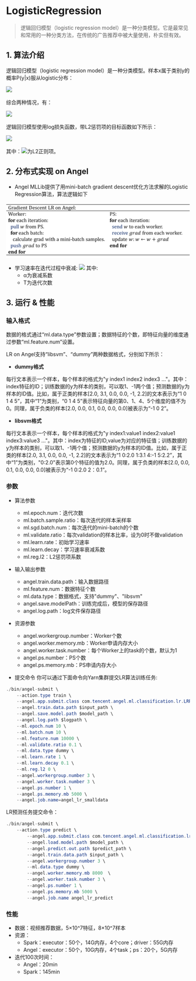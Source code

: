 # LogisticRegression

> 逻辑回归模型（logistic regression model）是一种分类模型。它是最常见和常用的一种分类方法，在传统的广告推荐中被大量使用，朴实但有效。

## 1. 算法介绍

逻辑回归模型（logistic regression model）是一种分类模型。样本x属于类别y的概率P(y|x)服从logistic分布：   

![](../img/LR_P.png)  

综合两种情况，有：      

![](../img/LR_P1.png)  


逻辑回归模型使用log损失函数，带L2惩罚项的目标函数如下所示：    

![](../img/LR_loss.png)  

其中：![](../img/LR_reg.gif)为L2正则项。

## 2. 分布式实现 on Angel

* Angel MLLib提供了用mini-batch gradient descent优化方法求解的Logistic Regression算法，算法逻辑如下 

![](../img/LR_gd.png)  


* 学习速率在迭代过程中衰减:
![](../img/LR_lr_ecay.gif) 其中:   
  * α为衰减系数
  * T为迭代次数




## 3. 运行 & 性能

### 输入格式

数据的格式通过“ml.data.type”参数设置；数据特征的个数，即特征向量的维度通过参数“ml.feature.num”设置。

LR on Angel支持“libsvm”、“dummy”两种数据格式，分别如下所示：

* **dummy格式**

每行文本表示一个样本，每个样本的格式为"y index1 index2 index3 ..."。其中：index特征的ID；训练数据的y为样本的类别，可以取1、-1两个值；预测数据的y为样本的ID值。比如，属于正类的样本[2.0, 3.1, 0.0, 0.0, -1, 2.2]的文本表示为“1 0 1 4 5”，其中“1”为类别，“0 1 4 5”表示特征向量的第0、1、4、5个维度的值不为0。同理，属于负类的样本[2.0, 0.0, 0.1, 0.0, 0.0, 0.0]被表示为“-1 0 2”。
 
 * **libsvm格式**

每行文本表示一个样本，每个样本的格式为"y index1:value1 index2:value1 index3:value3 ..."。其中：index为特征的ID,value为对应的特征值；训练数据的y为样本的类别，可以取1、-1两个值；预测数据的y为样本的ID值。比如，属于正类的样本[2.0, 3.1, 0.0, 0.0, -1, 2.2]的文本表示为“1 0:2.0 1:3.1 4:-1 5:2.2”，其中“1”为类别，"0:2.0"表示第0个特征的值为2.0。同理，属于负类的样本[2.0, 0.0, 0.1, 0.0, 0.0, 0.0]被表示为“-1 0:2.0 2：0.1”。

###  参数
* 算法参数  
  * ml.epoch.num：迭代次数   
  * ml.batch.sample.ratio：每次迭代的样本采样率   
  * ml.sgd.batch.num：每次迭代的mini-batch的个数   
  * ml.validate.ratio：每次validation的样本比率，设为0时不做validation    
  * ml.learn.rate：初始学习速率   
  * ml.learn.decay：学习速率衰减系数   
  * ml.reg.l2：L2惩罚项系数   

* 输入输出参数
  * angel.train.data.path：输入数据路径   
  * ml.feature.num：数据特征个数   
  * ml.data.type：数据格式，支持"dummy"、"libsvm"    
  * angel.save.modelPath：训练完成后，模型的保存路径   
  * angel.log.path：log文件保存路径   
   
* 资源参数
  * angel.workergroup.number：Worker个数   
  * angel.worker.memory.mb：Worker申请内存大小    
  * angel.worker.task.number：每个Worker上的task的个数，默认为1    
  * angel.ps.number：PS个数    
  * angel.ps.memory.mb：PS申请内存大小   
 

* 提交命令
你可以通过下面命令向Yarn集群提交LR算法训练任务:
```java
./bin/angel-submit \
    --action.type train \
    --angel.app.submit.class com.tencent.angel.ml.classification.lr.LRRunner  \
    --angel.train.data.path $input_path \
    --angel.save.model.path $model_path \
    --angel.log.path $logpath \
    --ml.epoch.num 10 \
    --ml.batch.num 10 \
    --ml.feature.num 10000 \
    --ml.validate.ratio 0.1 \
    --ml.data.type dummy \
    --ml.learn.rate 1 \
    --ml.learn.decay 0.1 \
    --ml.reg.l2 0 \
    --angel.workergroup.number 3 \
    --angel.worker.task.number 3 \
    --angel.ps.number 1 \
    --angel.ps.memory.mb 5000 \
    --angel.job.name=angel_lr_smalldata
```
LR预测任务提交命令：
```java
./bin/angel-submit \
	--action.type predict \
        --angel.app.submit.class com.tencent.angel.ml.classification.lr.LRRunner  \
        --angel.load.model.path $model_path \
        --angel.predict.out.path $predict_path \
        --angel.train.data.path $input_path \
        --angel.workergroup.number 3 \
        --ml.data.type dummy \
        --angel.worker.memory.mb 8000  \
        --angel.worker.task.number 3 \
        --angel.ps.number 1 \
        --angel.ps.memory.mb 5000 \
        --angel.job.name angel_lr_predict
```

### 性能
* 数据：视频推荐数据，5×10^7特征，8×10^7样本
* 资源：
	* Spark：executor：50个，14G内存，4个core；driver：55G内存 
	* Angel：executor：50个，10G内存，4个task；ps：20个，5G内存
* 迭代100次时间：
	* Angel：20min
	* Spark：145min




